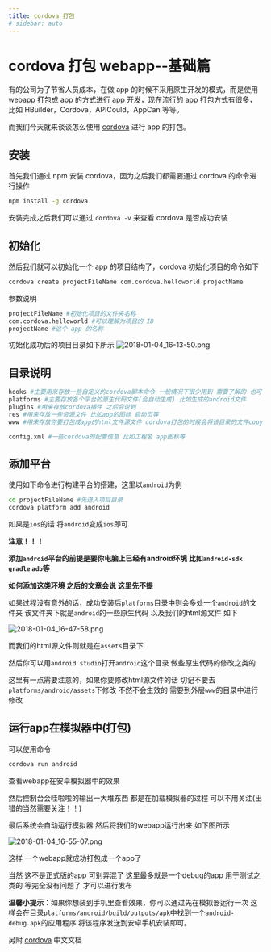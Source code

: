 ```yaml
---
title: cordova 打包
# sidebar: auto
---
```


# cordova 打包 webapp--基础篇

有的公司为了节省人员成本，在做 app 的时候不采用原生开发的模式，而是使用 webapp 打包成 app 的方式进行 app 开发，现在流行的 app 打包方式有很多，比如 HBuilder，Cordova，APICould，AppCan 等等。

而我们今天就来谈谈怎么使用 [cordova](http://cordova.axuer.com/) 进行 app 的打包。

## 安装

首先我们通过 npm 安装 cordova，因为之后我们都需要通过 cordova 的命令进行操作

```sh
npm install -g cordova
```

安装完成之后我们可以通过 `cordova -v` 来查看 cordova 是否成功安装

## 初始化

然后我们就可以初始化一个 app 的项目结构了，cordova 初始化项目的命令如下

```sh
cordova create projectFileName com.cordova.helloworld projectName
```

参数说明

```sh
projectFileName #初始化项目的文件夹名称
com.cordova.helloworld #可以理解为项目的 ID
projectName #这个 app 的名称
```





初始化成功后的项目目录如下所示
![2018-01-04_16-13-50.png](http://upload-images.jianshu.io/upload_images/2262344-b1159a6363a0a87c.png?imageMogr2/auto-orient/strip%7CimageView2/2/w/1240)




## 目录说明

```sh
hooks #主要用来存放一些自定义的cordova脚本命令 一般情况下很少用到 需要了解的 也可自行百度谷歌看看
platforms #主要存放各个平台的原生代码文件(会自动生成) 比如生成的android文件
plugins #用来存放cordova插件 之后会说到
res #用来存放一些资源文件 比如app的图标 启动页等
www #用来存放你要打包成app的html文件源文件 cordova打包的时候会将该目录的文件copy到对应平台文件目录中 index.html为入口文件

config.xml #一些cordova的配置信息 比如工程名 app图标等
```



## 添加平台

使用如下命令进行构建平台的搭建，这里以`android`为例

```sh
cd projectFileName #先进入项目目录
cordova platform add android
```

如果是`ios`的话 将`android`变成`ios`即可

**注意！！！**

**添加`android`平台的前提是要你电脑上已经有android环境 比如`android-sdk` `gradle` `adb`等**

**如何添加这类环境 之后的文章会说 这里先不提**



如果过程没有意外的话，成功安装后`platforms`目录中则会多处一个`android`的文件夹 该文件夹下就是`android`的一些原生代码 以及我们的html源文件 如下 

![2018-01-04_16-47-58.png](http://upload-images.jianshu.io/upload_images/2262344-ec7b49700640cec3.png?imageMogr2/auto-orient/strip%7CimageView2/2/w/1240)


而我们的html源文件则就是在`assets`目录下

然后你可以用`android studio`打开`android`这个目录 做些原生代码的修改之类的

这里有一点需要注意的，如果你要修改html源文件的话 切记不要去`platforms/android/assets`下修改 不然不会生效的 需要到外层`www`的目录中进行修改

## 运行app在模拟器中(打包)

可以使用命令

```sh
cordova run android
```

查看webapp在安卓模拟器中的效果

然后控制台会哇啦啦的输出一大堆东西 都是在加载模拟器的过程 可以不用关注(出错的当然需要关注！！)



最后系统会自动运行模拟器 然后将我们的webapp运行出来 如下图所示

![2018-01-04_16-55-07.png](http://upload-images.jianshu.io/upload_images/2262344-91bb493569393142.png?imageMogr2/auto-orient/strip%7CimageView2/2/w/1240)




这样 一个webapp就成功打包成一个app了



当然 这不是正式版的app 可别弄混了 这里最多就是一个debug的app 用于测试之类的 等完全没有问题了 才可以进行发布



**温馨小提示**：如果你想装到手机里查看效果，你可以通过先在模拟器运行一次 这样会在目录`platforms/android/build/outputs/apk`中找到一个`android-debug.apk`的应用程序 将该程序发送到安卓手机安装即可。



另附 [cordova](http://cordova.axuer.com/docs/zh-cn/latest/guide/cli/index.html) 中文文档